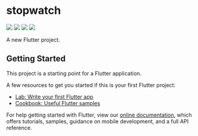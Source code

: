 # stopwatch


<img src="https://user-images.githubusercontent.com/60656624/169230587-f59c2e9d-4bb4-48df-8fcc-a4aff1ef155a.png" width=“300” height=“600”>
<img src="https://user-images.githubusercontent.com/60656624/169230595-8f5e37f5-e7ff-4a25-8a47-e7091f373a56.png" width=“300” height=“600”>
<img src="https://user-images.githubusercontent.com/60656624/169230598-1d8cea14-7756-4dc8-accb-484391c4d605.png" width=“300” height=“600”>
<img src="https://user-images.githubusercontent.com/60656624/169230604-b721f0b3-af9a-433b-a2b4-0f82bba83241.png" width=“300” height=“600”>

A new Flutter project.

## Getting Started

This project is a starting point for a Flutter application.

A few resources to get you started if this is your first Flutter project:

- [Lab: Write your first Flutter app](https://flutter.dev/docs/get-started/codelab)
- [Cookbook: Useful Flutter samples](https://flutter.dev/docs/cookbook)

For help getting started with Flutter, view our
[online documentation](https://flutter.dev/docs), which offers tutorials,
samples, guidance on mobile development, and a full API reference.
